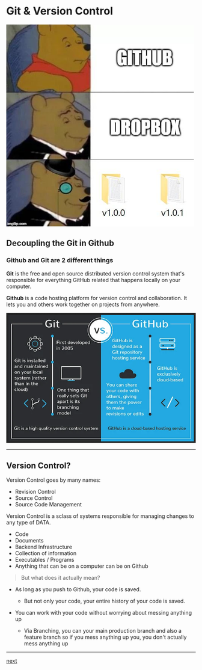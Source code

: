 # Git & Version Control

![](../img/vcMeme.jpg)

## Decoupling the Git in Github

### Github and Git are 2 different things

**Git**  is  the  free  and  open  source  distributed  version  control  system  that's  responsible  for  everything  GitHub related that happens locally on your computer.

**Github** is a code hosting platform for version control and collaboration. It lets you and others work together on projects from anywhere.

![](../img/gitVgithub.png)

---

## Version Control?
Version Control goes by many names:
* Revision Control
* Source Control
* Source Code Management

Version Control is a sclass of systems responsible for managing changes to any type of DATA.
* Code
* Documents
* Backend Infrastructure
* Collection of information
* Executables / Programs
* Anything that can be on a computer can be on Github


> But what does it actually mean?
* As long as you push to Github, your code is saved. 
    * But not only your code, your entire history of your code is saved. 

* You can work with your code without worrying about messing anything up
    * Via Branching, you can your main production branch and also a feature branch so if you mess anything up you, you don't actually mess anything up


---

[next](commits.md)

